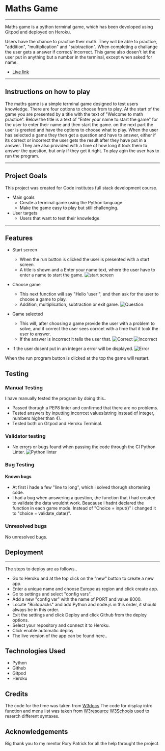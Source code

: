 # Maths Game #
---
Maths game is a python terminal game, which has been devoloped using Gitpod and deployed on Heroku. 

Users have the chance to practice their math. They will be able to practice, "addition", "multiplication" and "subtraction". 
When completing a challange the user gets a answer if correct/ incorrect.
This game also dosen't let the user put in anything but a number in the terminal, except when asked for name. 
* [Live link](https://python-game.herokuapp.com/ "Live Game link")

--- 
## Instructions on how to play ##

The maths game is a simple terminal game designed to test users knowledge. 
There are four options to choose from to play. 
At the start of the game you are presented by a title with the text of "Welcome to math practice". 
Below the title is a text of "Enter your name to start the game" for the user to enter their name and then start the game. 
on the next part the user is greeted and have the options to choose what to play. When the user has selected a game they then get a question and have to answer, either if its correct or incorrect the user gets the result after they have put in a answer. They are also provided with a time of how long it took them to answer the question, but only if they get it right. 
To play agin the user has to run the program.  

--- 
## Project Goals ##

This project was created for Code institutes full stack development course. 
* Main goals 
   * Create a terminal game using the Python language. 
   * Make the game easy to play but still challenging.
* User targets
   * Users that want to test their knowledge.

---
## Features ##
*  Start screen 
    * When the run button is clicked the user is presented with a start screen. 
    * A title is shown and a Enter your name text, where the user have to enter a name to start the game. 
![start screen](images/start%20screen.png)

* Choose game
    * This next function will say "Hello 'user'", and then ask for the user to choose a game to play.
    * Addition, multiplication, subtraction or exit game. 
![Question](images/question.png)
* Game selected 
    * This will, after choosing a game provide the user with a problem to solve, and if correct the user sees corrcet with a time that it took the user to answer. 
    * If the answer is incorrect it tells the user that. 
![Correct](images/correct.png)
![Incorrect](images/incorrect.png)

* If the user dosent put in an integer a error will be displayed.
![Error](images/error.png)

When the run program button is clicked at the top the game will restart. 

## Testing ## 
### Manual Testing ###
I have manually tested the program by doing this.. 
* Passed thorugh a PEP8 linter and confirmed that there are no problems. 
* Tested answers by inputting incorrcet values(string instead of integer, numbers higher than 4).
* Tested both on Gitpod and Heroku Terminal. 

### Validator testing ### 
* No errors or bugs found when passing the code through the CI Python Linter. 
![Python linter](images/python%20linter.png)

### Bug Testing 
#### Known bugs ####
* At first i hade a few "line to long", which i solved thorugh shortening code. 
* I had a bug when answering a question, the function that i had created to validate the data wouldnt work. Beacause i hadnt declared the function in each game mode. Instead of "Choice = input()" i changed it to  "choice = validate_data()". 
### Unresolved bugs
No unresolved bugs. 


## Deployment ##
---
The steps to deploy are as follows..
* Go to Heroku and at the top click on the "new" button to create a new app. 
* Enter a unique name and choose Europe as region and click create app. 
* Go to settings and select "config vars". 
* Add a new "config var" with the name of PORT and value 8000.
* Locate "Buildpacks" and add Python and node.js in this order, it should always be in this order. 
* Exit the settings and click Deploy and click Github from the deploy options. 
* Select your repository and connect it to Heroku. 
* Click enable automatic deploy. 
* The live version of the app can be found here.. 

## Technologies Used ## 
* Python 
* Github 
* Gitpod
* Heroku

## Credits ## 
The code for the time was taken from [W3docs](https://www.w3docs.com/snippets/python/how-do-i-measure-elapsed-time-in-python.html/ "W3docs")
The code for display intro function and menu list was taken from [W3resource](https://www.w3resource.com/python-exercises/math/python-math-exercise-63.php/ "W3resource")
[W3Schools](https://www.w3schools.com/python/default.asp/ "W3Schools") used to reserch different syntaxes. 


## Acknowledgements ## 
Big thank you to my mentor Rory Patrick for all the help throught the project. 

